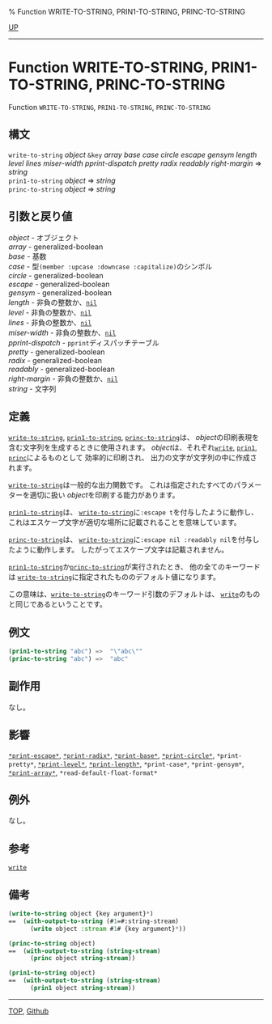 % Function WRITE-TO-STRING, PRIN1-TO-STRING, PRINC-TO-STRING

[UP](22.4.html)  

---

# Function **WRITE-TO-STRING, PRIN1-TO-STRING, PRINC-TO-STRING**


Function `WRITE-TO-STRING`, `PRIN1-TO-STRING`, `PRINC-TO-STRING`


## 構文

`write-to-string` *object*
 `&key` *array* *base* *case* *circle*
 *escape* *gensym* *length* *level* *lines*
 *miser-width* *pprint-dispatch* *pretty* *radix* *readably*
 *right-margin*
 => *string*  
`prin1-to-string` *object* => *string*  
`princ-to-string` *object* => *string*


## 引数と戻り値

*object* - オブジェクト  
*array* - generalized-boolean  
*base* - 基数  
*case* - 型`(member :upcase :downcase :capitalize)`のシンボル  
*circle* - generalized-boolean  
*escape* - generalized-boolean  
*gensym* - generalized-boolean  
*length* - 非負の整数か、[`nil`](5.3.nil-variable.html)  
*level* - 非負の整数か、[`nil`](5.3.nil-variable.html)  
*lines* - 非負の整数か、[`nil`](5.3.nil-variable.html)  
*miser-width* - 非負の整数か、[`nil`](5.3.nil-variable.html)  
*pprint-dispatch* - `pprint`ディスパッチテーブル  
*pretty* - generalized-boolean  
*radix* - generalized-boolean  
*readably* - generalized-boolean  
*right-margin* - 非負の整数か、[`nil`](5.3.nil-variable.html)  
*string* - 文字列


## 定義

[`write-to-string`](22.4.write-to-string.html), [`prin1-to-string`](22.4.write-to-string.html), [`princ-to-string`](22.4.write-to-string.html)は、
*object*の印刷表現を含む文字列を生成するときに使用されます。
*object*は、それぞれ[`write`](22.4.write.html), [`prin1`](22.4.write.html), [`princ`](22.4.write.html)によるものとして
効率的に印刷され、
出力の文字が文字列の中に作成されます。

[`write-to-string`](22.4.write-to-string.html)は一般的な出力関数です。
これは指定されたすべてのパラメーターを適切に扱い
*object*を印刷する能力があります。

[`prin1-to-string`](22.4.write-to-string.html)は、
[`write-to-string`](22.4.write-to-string.html)に`:escape t`を付与したように動作し、
これはエスケープ文字が適切な場所に記載されることを意味しています。

[`princ-to-string`](22.4.write-to-string.html)は、
[`write-to-string`](22.4.write-to-string.html)に`:escape nil :readably nil`を付与したように動作します。
したがってエスケープ文字は記載されません。

[`prin1-to-string`](22.4.write-to-string.html)か[`princ-to-string`](22.4.write-to-string.html)が実行されたとき、
他の全てのキーワードは
[`write-to-string`](22.4.write-to-string.html)に指定されたもののデフォルト値になります。

この意味は、[`write-to-string`](22.4.write-to-string.html)のキーワード引数のデフォルトは、
[`write`](22.4.write.html)のものと同じであるということです。


## 例文

```lisp
(prin1-to-string "abc") =>  "\"abc\""
(princ-to-string "abc") =>  "abc"
```


## 副作用

なし。


## 影響

[`*print-escape*`](22.4.print-escape.html),
[`*print-radix*`](22.4.print-base.html),
[`*print-base*`](22.4.print-base.html),
[`*print-circle*`](22.4.print-circle.html),
`*print-pretty*`,
[`*print-level*`](22.4.print-level.html),
[`*print-length*`](22.4.print-level.html),
`*print-case*`,
`*print-gensym*`,
[`*print-array*`](22.4.print-array.html),
`*read-default-float-format*`


## 例外

なし。


## 参考

[`write`](22.4.write.html)


## 備考

```lisp
(write-to-string object {key argument}*)
==  (with-output-to-string (#1=#:string-stream) 
      (write object :stream #1# {key argument}*))

(princ-to-string object)
==  (with-output-to-string (string-stream)
      (princ object string-stream))

(prin1-to-string object)
==  (with-output-to-string (string-stream)
      (prin1 object string-stream))
```


---
[TOP](index.html),  [Github](https://github.com/nptcl/npt-japanese)

